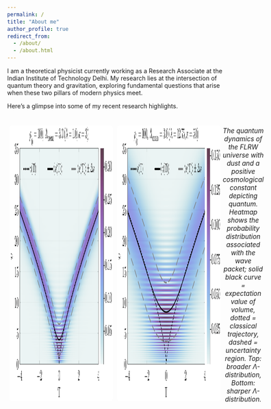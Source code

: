 ```yaml
---
permalink: /
title: "About me"
author_profile: true
redirect_from: 
  - /about/
  - /about.html
---
```


I am a theoretical physicist currently working as a Research Associate at the Indian Institute of Technology Delhi. My research lies at the intersection of quantum theory and gravitation, exploring fundamental questions that arise when these two pillars of modern physics meet.

Here’s a glimpse into some of my recent research highlights.

<!-- Slideshow CSS -->
<style>
.slideshow-container {
  position: relative;
  max-width: 100%;
  margin: 2rem auto;
  text-align: center;
}

.slide {
  display: none;
}

.slide img {
  width: 48%;
  margin: 1%;
  vertical-align: top;
  border-radius: 6px;
}

.caption {
  font-style: italic;
  margin-top: 0.5rem;
  font-size: 0.95rem;
  max-width: 90%;
  margin-left: auto;
  margin-right: auto;
}

.prev, .next {
  cursor: pointer;
  position: absolute;
  top: 45%;
  padding: 10px;
  color: black;
  font-weight: bold;
  font-size: 18px;
  background: #eee;
  border-radius: 4px;
  user-select: none;
  transition: background 0.3s;
}
.prev:hover, .next:hover {
  background: #ccc;
}
.prev {
  left: 0;
}
.next {
  right: 0;
}

.dots {
  text-align: center;
  margin-top: 1rem;
}
.dot {
  cursor: pointer;
  height: 12px;
  width: 12px;
  margin: 0 4px;
  background-color: #bbb;
  border-radius: 50%;
  display: inline-block;
  transition: background-color 0.3s;
}
.dot.active {
  background-color: #333;
}
</style>

<div class="slideshow-container" id="slideshow">

  <div class="slide" style="display: flex;">
    <img src="/images/QC1.png" alt="QC1" />
    <img src="/images/QC2.png" alt="QC2" />
    <div class="caption">
      The quantum dynamics of the FLRW universe with dust and a positive cosmological constant depicting quantum. Heatmap shows the probability distribution associated with the wave packet; solid black curve = expectation value of volume, dotted = classical trajectory, dashed = uncertainty region. Top: broader Λ-distribution, Bottom: sharper Λ-distribution.
    </div>
  </div>

  <div class="slide">
    <img src="/images/QC3.png" alt="QC3" />
    <img src="/images/QC4.png" alt="QC4" />
    <div class="caption">
      The quantum dynamics of the FLRW universe with dust and a negative cosmological constant showing cyclic evolution. Heatmap shows the probability distribution associated with the wave packet; solid black curve = expectation value of volume, dotted = classical trajectory, dashed = uncertainty region. Top: coherent wave packet, Bottom: Gaussian wave packet with same mean Λ but sharper width.
    </div>
  </div>

  <div class="slide">
    <img src="/images/contour_plot_A=5.0.png" alt="Field Correlation" />
    <img src="/images/contour_plot_A=5.0_m.png" alt="Momentum Correlation" />
    <div class="caption">
      Quantum correlations of a test field propagating in a spacetime undergoing critical collapse, evaluated at the end of the numerical simulation. Dashed black lines = areal radius of apparent horizon, red dashed lines = location of apparent horizon. Top: field correlation, Bottom: momentum correlation.

  </div>

  <a class="prev" onclick="plusSlides(-1)">❮ Prev</a>
  <a class="next" onclick="plusSlides(1)">Next ❯</a>

  <div class="dots">
    <span class="dot" onclick="currentSlide(0)"></span>
    <span class="dot" onclick="currentSlide(1)"></span>
    <span class="dot" onclick="currentSlide(2)"></span>
  </div>
</div>

<script>
let slideIndex = 0;
let slides = document.querySelectorAll(".slide");
let dots = document.querySelectorAll(".dot");
let slideshow = document.getElementById("slideshow");
let timer = null;

function showSlide(n) {
  slides.forEach((slide, i) => {
    slide.style.display = i === n ? "flex" : "none";
    dots[i].classList.toggle("active", i === n);
  });
  slideIndex = n;
}

function plusSlides(n) {
  slideIndex = (slideIndex + n + slides.length) % slides.length;
  showSlide(slideIndex);
}

function currentSlide(n) {
  showSlide(n);
}

function autoSlide() {
  plusSlides(1);
}

function startAutoSlide() {
  timer = setInterval(autoSlide, 6000);
}

function pauseAutoSlide() {
  clearInterval(timer);
}

slideshow.addEventListener("mouseenter", pauseAutoSlide);
slideshow.addEventListener("mouseleave", startAutoSlide);

// Init
showSlide(slideIndex);
startAutoSlide();
</script>
